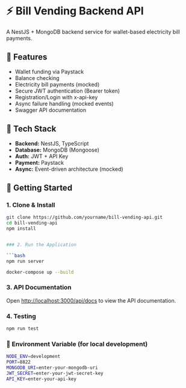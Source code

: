 # ⚡ Bill Vending Backend API

A NestJS + MongoDB backend service for wallet-based electricity bill payments.

## 🔧 Features

- Wallet funding via Paystack
- Balance checking
- Electricity bill payments (mocked)
- Secure JWT authentication (Bearer token)
- Registration/Login with x-api-key
- Async failure handling (mocked events)
- Swagger API documentation

## 🧰 Tech Stack

- **Backend:** NestJS, TypeScript
- **Database:** MongoDB (Mongoose)
- **Auth:** JWT + API Key
- **Payment:** Paystack
- **Async:** Event-driven architecture (mocked)

## 🚀 Getting Started

### 1. Clone & Install

```bash
git clone https://github.com/yourname/bill-vending-api.git
cd bill-vending-api
npm install


### 2. Run the Application

```bash
npm run server
```
<!-- with docker  -->

```bash
docker-compose up --build
```

### 3. API Documentation

Open [http://localhost:3000/api/docs](http://localhost:3000/api/docs) to view the API documentation.


### 4. Testing

```bash
npm run test
```


### 📝 Environment Variable (for local development)
```bash
NODE_ENV=development
PORT=8822
MONGODB_URI=enter-your-mongodb-uri
JWT_SECRET=enter-your-jwt-secret-key
API_KEY=enter-your-api-key
```



